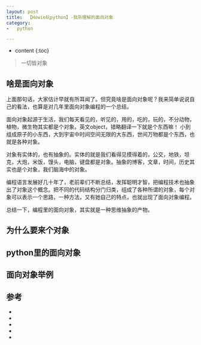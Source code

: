 ```yaml
---
layout: post
title:  【Howie玩python】-我所理解的面向对象
category: 
-   python

---
```


* content
{:toc}

> 一切皆对象

## 啥是面向对象
上面那句话，大家估计早就有所耳闻了。但究竟啥是面向对象呢？我来简单说说自己的看法，也算是对几年里面向对象编程的一个总结。

面向对象起源于生活，我们每天看见的，听见的，用的，吃的，玩的，不分动物，植物，微生物其实都是个对象。英文object，错略翻译一下就是个东西嘛！
小到组成原子的小东西，大到宇宙中时间空间无限的大东西，世间万物都是个东西，也就是各种对象。

对象有实体的，也有抽象的。实体的就是我们看得见摸得着的，公交，地铁，坦克，大炮，米饭，馒头，电脑，键盘都是对象。抽象的博客，文章，时间，历史其实也是个对象，我们脑海中的对象。

编程语言发展好几十年了，老前辈们不断总结，发挥聪明才智，把编程技术也抽象出了对象这个概念。把不同的代码结构分门归类，组成了各种所谓的对象，每个对象可以表示一个思路，一种方法，又有她自己的特点，也就出现了面向对象编程。

总结一下，编程里的面向对象，其实就是一种思维抽象的产物。


## 为什么要来个对象


## python里的面向对象


## 面向对象举例


## 参考  
- []()    
- []()    
- []()    
- []()    
- []()    